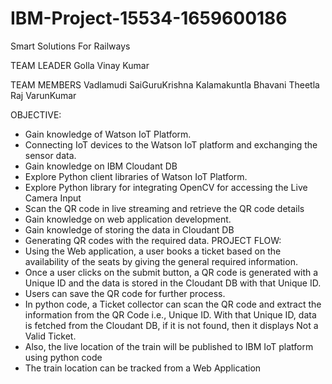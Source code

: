 # IBM-Project-15534-1659600186
Smart Solutions For Railways


TEAM LEADER
Golla Vinay Kumar

TEAM MEMBERS
Vadlamudi SaiGuruKrishna
Kalamakuntla Bhavani
Theetla Raj VarunKumar

OBJECTIVE:
* Gain knowledge of Watson IoT Platform.
* Connecting IoT devices to the Watson IoT platform and exchanging the sensor data.
* Gain knowledge on IBM Cloudant DB
* Explore Python client libraries of Watson IoT Platform.
* Explore Python library for integrating OpenCV for accessing the Live Camera Input
* Scan the QR code in live streaming and retrieve the QR code details
* Gain knowledge on web application development.
* Gain knowledge of storing the data in Cloudant DB
* Generating QR codes with the required data.
PROJECT FLOW:
* Using the Web application, a user books a ticket based on the availability of the seats by giving the general required information.
* Once a user clicks on the submit button, a QR code is generated with a Unique ID and the data is stored in the Cloudant DB with that Unique ID.
* Users can save the QR code for further process.
* In python code, a Ticket collector can scan the QR code and extract the information from the QR Code i.e., Unique ID. With that Unique ID, data is fetched from the       Cloudant DB, if it is not found, then it displays Not a Valid Ticket.
* Also, the live location of the train will be published to IBM IoT platform using python code
* The train location can be tracked from a Web Application
